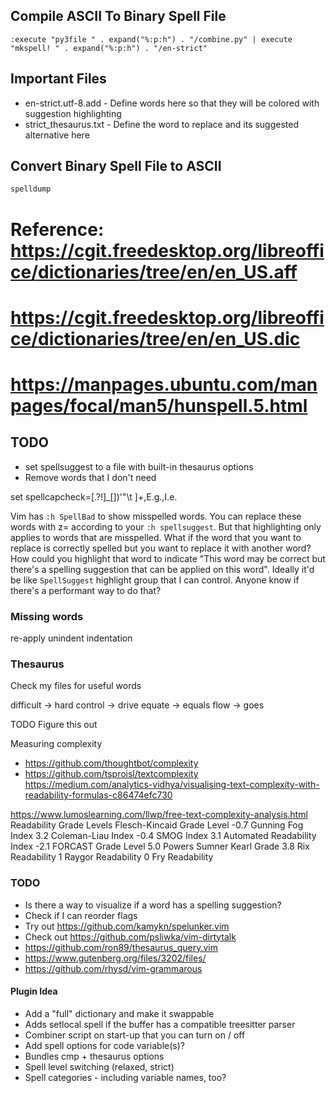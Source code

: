 ## Compile ASCII To Binary Spell File
<!-- Reference: https://stackoverflow.com/a/41583025/3626104 -->
```vim
:execute "py3file " . expand("%:p:h") . "/combine.py" | execute "mkspell! " . expand("%:p:h") . "/en-strict"
```

## Important Files
- en-strict.utf-8.add - Define words here so that they will be colored with
  suggestion highlighting
- strict_thesaurus.txt - Define the word to replace and its suggested alternative here


## Convert Binary Spell File to ASCII
<!-- Reference: https://vi.stackexchange.com/a/5422/16073 -->
```sh
spelldump
```


# Reference: https://cgit.freedesktop.org/libreoffice/dictionaries/tree/en/en_US.aff
# https://cgit.freedesktop.org/libreoffice/dictionaries/tree/en/en_US.dic
# https://manpages.ubuntu.com/manpages/focal/man5/hunspell.5.html


## TODO
- set spellsuggest to a file with built-in thesaurus options
- Remove words that I don't need

set spellcapcheck=[.?!]\_[\])'"\t ]\+,E.g.,I.e.

Vim has `:h SpellBad` to show misspelled words. You can replace these words with z= according to your `:h spellsuggest`. But that highlighting only applies to words that are misspelled. What if the word that you want to replace is correctly spelled but you want to replace it with another word? How could you highlight that word to indicate "This word may be correct but there's a spelling suggestion that can be applied on this word". Ideally it'd be like `SpellSuggest` highlight group that I can control. Anyone know if there's a performant way to do that?


### Missing words
re-apply
unindent
indentation


### Thesaurus
Check my files for useful words

difficult -> hard
control -> drive
equate -> equals
flow -> goes

TODO Figure this out

Measuring complexity
- https://github.com/thoughtbot/complexity
- https://github.com/tsproisl/textcomplexity
https://medium.com/analytics-vidhya/visualising-text-complexity-with-readability-formulas-c86474efc730

https://www.lumoslearning.com/llwp/free-text-complexity-analysis.html
Readability Grade Levels
Flesch-Kincaid Grade Level	-0.7
Gunning Fog Index	3.2
Coleman-Liau Index	-0.4
SMOG Index	3.1
Automated Readability Index	-2.1
FORCAST Grade Level	5.0
Powers Sumner Kearl Grade	3.8
Rix Readability	1
Raygor Readability	0
Fry Readability


### TODO
- Is there a way to visualize if a word has a spelling suggestion?
- Check if I can reorder flags
- Try out https://github.com/kamykn/spelunker.vim
- Check out https://github.com/psliwka/vim-dirtytalk
- https://github.com/ron89/thesaurus_query.vim
- https://www.gutenberg.org/files/3202/files/
- https://github.com/rhysd/vim-grammarous



#### Plugin Idea
- Add a "full" dictionary and make it swappable
- Adds setlocal spell if the buffer has a compatible treesitter parser
- Combiner script on start-up that you can turn on / off
- Add spell options for code variable(s)?
- Bundles cmp + thesaurus options
- Spell level switching (relaxed, strict)
- Spell categories - including variable names, too?
